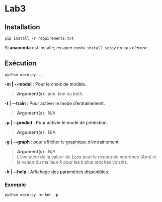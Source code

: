 # Lab3## Installation`pip install -r requirements.txt`Si __anaconda__ est installé, essayer `conda install scipy` en cas d’erreur.## Exécution`python main.py... `**-m | --model** : Pour le choix de modèle.  > **Argument(s)** : ann, knn ou both.**-t | --train** : Pour activer le mode d’entrainement.  > **Argument(s)** : N/A**-p | --predict** : Pour activer le mode de prédiction.  > **Argument(s)** : N/A **-g | --graph** : pour afficher le graphique d’entrainement  > **Argument(s)** : N/A  > L’évolution de la valeur du *Loss* pour le réseau de neurones (Ann) et la valeur du meilleur *k* pour les k plus proches voisins.**-h | --help** : Affichage des paramètres disponibles.### Exemple`python main.py -m knn -p`